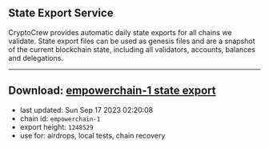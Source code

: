 ## State Export Service
CryptoCrew provides automatic daily state exports for all chains we validate. State export files can be used as genesis files and are a snapshot of the current blockchain state, including all validators, accounts, balances and delegations.

---
**Download: [empowerchain-1 state export](https://dl.ccvalidators.com/SERVICE/empowerchain/empowerchain-1_export_1248529.json)**
---

- last updated: Sun Sep 17 2023 02:20:08
- chain id: `empowerchain-1`
- export height: `1248529`
- use for: airdrops, local tests, chain recovery

